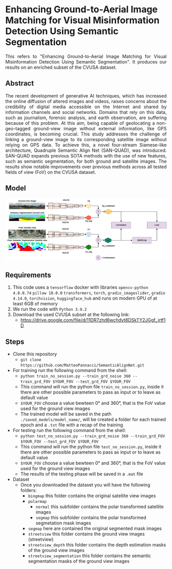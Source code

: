 # Enhancing Ground-to-Aerial Image Matching for Visual Misinformation Detection Using Semantic Segmentation

<p align="justify">This refers to "Enhancing Ground-to-Aerial Image Matching for Visual Misinformation Detection Using Semantic Segmentation". It produces our results on an enriched subset of the CVUSA dataset.</p>

## Abstract
<p align="justify">The recent development of generative AI techniques, which has increased the online diffusion of altered images and videos, raises concerns about the credibility of digital media accessible on the Internet and shared by information channels and social networks. Domains that rely on this data, such as journalism, forensic analysis, and earth observation, are suffering because of this problem. At this aim, being capable of geolocating a non-geo-tagged ground-view image without external information, like GPS coordinates, is becoming crucial. 
This study addresses the challenge of linking a ground-view image to its corresponding satellite image without relying on GPS data. To achieve this, a novel four-stream Siamese-like architecture, Quadruple Semantic Align Net (SAN-QUAD), was introduced. SAN-QUAD expands previous SOTA methods with the use of new features, such as semantic segmentation, for both ground and satellite images. The results show notable improvements over previous methods across all tested fields of view (FoV) on the CVUSA dataset.</p>

## Model 
![plot](./Extended_SAN.drawio_1.png)

## Requirements
1. This code uses a ```tensorflow``` docker with libraries ```opencv-python 4.8.0.74``` ```pillow 10.0.0``` ```transformers```, ```torch```, ```gradio_imageslider```, ```gradio 4.14.0```, ```torchvision```, ```huggingface_hub``` and runs on modern GPU of at least 6GB of memory
2. We run the code with ```Python 3.9.2```
3. Download the used CVUSA subset at the following link: 
    - https://drive.google.com/file/d/11DR7zhd6wchdyt8DSkTY2JGgf_jrtf1D

## Steps
- Clone this repository 
    - ```git clone https://github.com/MatteoPannacci/SemanticAlignNet.git```
- For training run the following command from the shell:
    - ```python train_no_session.py --train_grd_noise 360 --train_grd_FOV $YOUR_FOV --test_grd_FOV $YOUR_FOV```
    - This command will run the python file ```train_no_session.py```, inside it there are other possible parameters to pass as input or to leave as default value
    - ```$YOUR_FOV``` choose a value bewteen 0° and 360°, that is the FoV value used for the ground view images
    - The trained model will be saved in the path ```./saved_models/model_name/```, will be created a folder for each trained epoch and a ```.txt``` file with a recap of the training
- For testing run the following command from the shell:
    - ```python test_no_session.py --train_grd_noise 360 --train_grd_FOV $YOUR_FOV --test_grd_FOV $YOUR_FOV```
    - This command will run the python file ```test_no_session.py```, inside it there are other possible parameters to pass as input or to leave as default value
    - ```$YOUR_FOV``` choose a value bewteen 0° and 360°, that is the FoV value used for the ground view images
    - The results of the testing phase will be saved in a ```.mat``` file
- Dataset
    - Once you downloaded the dataset you will have the following folders:
	    - ```bingmap``` this folder contains the original satellite view images
	    - ```polarmap``` 
            - ```normal``` this subfolder contains the polar transformed satellite images
            - ```segmap``` this subfolder contains the polar transformed segmetation mask images
		- ```segmap``` here are contained the original segmented mask images
        - ```streetview``` this folder contains the ground view images (streetview)
        - ```streetview_depth``` this folder contains the depth estimation masks of the ground view images
        - ```streetview_segmentation``` this folder contains the semantic segmentation masks of the ground view images
